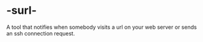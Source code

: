 # -surl-
A tool that notifies when somebody visits a url on your web server or sends an ssh connection request.
